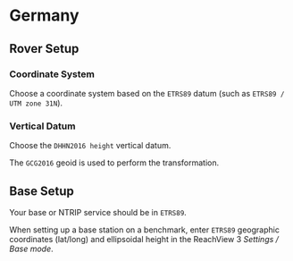 # Germany

## Rover Setup

### Coordinate System

Choose a coordinate system based on the `ETRS89` datum (such as `ETRS89 / UTM zone 31N`).

### Vertical Datum

Choose the `DHHN2016 height` vertical datum.

The `GCG2016` geoid is used to perform the transformation.

## Base Setup

Your base or NTRIP service should be in `ETRS89`.

When setting up a base station on a benchmark, enter `ETRS89` geographic coordinates (lat/long) and ellipsoidal height in the ReachView 3 *Settings / Base mode*.
